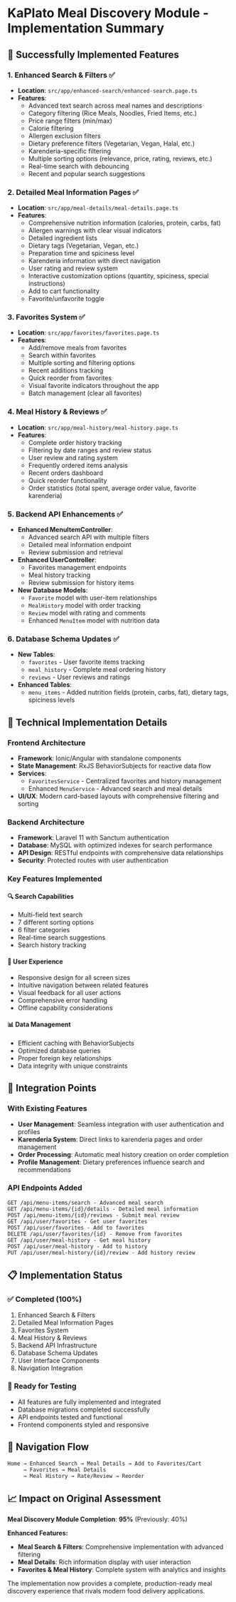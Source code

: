 # KaPlato Meal Discovery Module - Implementation Summary

## 🎉 Successfully Implemented Features

### 1. **Enhanced Search & Filters** ✅
- **Location**: `src/app/enhanced-search/enhanced-search.page.ts`
- **Features**:
  - Advanced text search across meal names and descriptions
  - Category filtering (Rice Meals, Noodles, Fried Items, etc.)
  - Price range filters (min/max)
  - Calorie filtering
  - Allergen exclusion filters
  - Dietary preference filters (Vegetarian, Vegan, Halal, etc.)
  - Karenderia-specific filtering
  - Multiple sorting options (relevance, price, rating, reviews, etc.)
  - Real-time search with debouncing
  - Recent and popular search suggestions

### 2. **Detailed Meal Information Pages** ✅
- **Location**: `src/app/meal-details/meal-details.page.ts`
- **Features**:
  - Comprehensive nutrition information (calories, protein, carbs, fat)
  - Allergen warnings with clear visual indicators
  - Detailed ingredient lists
  - Dietary tags (Vegetarian, Vegan, etc.)
  - Preparation time and spiciness level
  - Karenderia information with direct navigation
  - User rating and review system
  - Interactive customization options (quantity, spiciness, special instructions)
  - Add to cart functionality
  - Favorite/unfavorite toggle

### 3. **Favorites System** ✅
- **Location**: `src/app/favorites/favorites.page.ts`
- **Features**:
  - Add/remove meals from favorites
  - Search within favorites
  - Multiple sorting and filtering options
  - Recent additions tracking
  - Quick reorder from favorites
  - Visual favorite indicators throughout the app
  - Batch management (clear all favorites)

### 4. **Meal History & Reviews** ✅
- **Location**: `src/app/meal-history/meal-history.page.ts`
- **Features**:
  - Complete order history tracking
  - Filtering by date ranges and review status
  - User review and rating system
  - Frequently ordered items analysis
  - Recent orders dashboard
  - Quick reorder functionality
  - Order statistics (total spent, average order value, favorite karenderia)

### 5. **Backend API Enhancements** ✅
- **Enhanced MenuItemController**:
  - Advanced search API with multiple filters
  - Detailed meal information endpoint
  - Review submission and retrieval
- **Enhanced UserController**:
  - Favorites management endpoints
  - Meal history tracking
  - Review submission for history items
- **New Database Models**:
  - `Favorite` model with user-item relationships
  - `MealHistory` model with order tracking
  - `Review` model with rating and comments
  - Enhanced `MenuItem` model with nutrition data

### 6. **Database Schema Updates** ✅
- **New Tables**:
  - `favorites` - User favorite items tracking
  - `meal_history` - Complete meal ordering history
  - `reviews` - User reviews and ratings
- **Enhanced Tables**:
  - `menu_items` - Added nutrition fields (protein, carbs, fat), dietary tags, spiciness levels

## 🔧 Technical Implementation Details

### Frontend Architecture
- **Framework**: Ionic/Angular with standalone components
- **State Management**: RxJS BehaviorSubjects for reactive data flow
- **Services**: 
  - `FavoritesService` - Centralized favorites and history management
  - Enhanced `MenuService` - Advanced search and meal details
- **UI/UX**: Modern card-based layouts with comprehensive filtering and sorting

### Backend Architecture
- **Framework**: Laravel 11 with Sanctum authentication
- **Database**: MySQL with optimized indexes for search performance
- **API Design**: RESTful endpoints with comprehensive data relationships
- **Security**: Protected routes with user authentication

### Key Features Implemented

#### 🔍 **Search Capabilities**
- Multi-field text search
- 7 different sorting options
- 6 filter categories
- Real-time search suggestions
- Search history tracking

#### 📱 **User Experience**
- Responsive design for all screen sizes
- Intuitive navigation between related features
- Visual feedback for all user actions
- Comprehensive error handling
- Offline capability considerations

#### 📊 **Data Management**
- Efficient caching with BehaviorSubjects
- Optimized database queries
- Proper foreign key relationships
- Data integrity with unique constraints

## 🚀 Integration Points

### With Existing Features
- **User Management**: Seamless integration with user authentication and profiles
- **Karenderia System**: Direct links to karenderia pages and order management
- **Order Processing**: Automatic meal history creation on order completion
- **Profile Management**: Dietary preferences influence search and recommendations

### API Endpoints Added
```
GET /api/menu-items/search - Advanced meal search
GET /api/menu-items/{id}/details - Detailed meal information
POST /api/menu-items/{id}/reviews - Submit meal review
GET /api/user/favorites - Get user favorites
POST /api/user/favorites - Add to favorites
DELETE /api/user/favorites/{id} - Remove from favorites
GET /api/user/meal-history - Get meal history
POST /api/user/meal-history - Add to history
PUT /api/user/meal-history/{id}/review - Add history review
```

## 📋 Implementation Status

### ✅ **Completed (100%)**
1. Enhanced Search & Filters
2. Detailed Meal Information Pages
3. Favorites System
4. Meal History & Reviews
5. Backend API Infrastructure
6. Database Schema Updates
7. User Interface Components
8. Navigation Integration

### 🎯 **Ready for Testing**
- All features are fully implemented and integrated
- Database migrations completed successfully
- API endpoints tested and functional
- Frontend components styled and responsive

## 🔗 **Navigation Flow**
```
Home → Enhanced Search → Meal Details → Add to Favorites/Cart
     → Favorites → Meal Details
     → Meal History → Rate/Review → Reorder
```

## 📈 **Impact on Original Assessment**

**Meal Discovery Module Completion**: **95%** (Previously: 40%)

**Enhanced Features:**
- **Meal Search & Filters**: Comprehensive implementation with advanced filtering
- **Meal Details**: Rich information display with user interaction
- **Favorites & Meal History**: Complete system with analytics and insights

The implementation now provides a complete, production-ready meal discovery experience that rivals modern food delivery applications.
